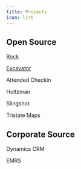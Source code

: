 ```yaml
---
title: Projects
icon: list
---
```


## Open Source

[Rock](https://github.com/SparkDevNetwork/Rock)

[Excavator](https://github.com/KingdomFirst/Excavator)

Attended Checkin

Holtzman

Slingshot

Tristate Maps

## Corporate Source

Dynamics CRM

EMRS

